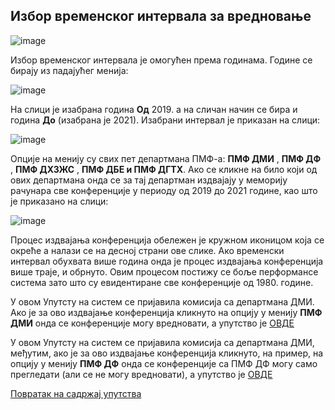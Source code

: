 ## Избор временског интервала за вредновање

![image](https://user-images.githubusercontent.com/29538544/159044668-a6c0c75e-7e0b-439b-a2fb-1c912562cff9.png)

Избор временског интервала је омогућен према годинама. Године се бирају из падајућег менија:

![image](https://user-images.githubusercontent.com/29538544/159044736-bff4f404-de2e-4cc2-9d5d-d5c6722ddc5c.png)

На слици је изабрана година **Од** 2019. а на сличан начин се бира и година **До** (изабрана је
2021). Изабрани интервал је приказан на слици:

![image](https://user-images.githubusercontent.com/29538544/159044808-e53aac35-e2d8-4102-939c-64ecf8435a46.png)

Опције на менију су свих пет департмана ПМФ-а: **ПМФ ДМИ** , **ПМФ ДФ** , **ПМФ ДХЗЖС** ,
**ПМФ ДБЕ и ПМФ ДГТХ**. Ако се кликне на било који од ових департмана онда се за тај
департман издвајају у меморију рачунара све конференције у периоду од 2019 до 2021
године, као што је приказано на слици:

![image](https://user-images.githubusercontent.com/29538544/159045005-88273f11-0874-4684-929e-5cb6b3ba9c91.png)

Процес издвајања конференција обележен је кружном иконицом која се окреће а налази
се на десној страни ове слике. Ако временски интервал обухвата више година онда је
процес издвајања конференција више траје, и обрнуто. Овим процесом постижу се боље
перформансе система зато што су евидентиране све конференције од 1980. године.

У овом Упутсту на систем се пријавила комисија са департмана ДМИ. Ако је за ово
издвајање конференција кликнуто на опцију у менију **ПМФ ДМИ** онда се конференције
могу вредновати, а упутство је [ОВДЕ](./pregledIVrednovanjeKonferencija.md)

У овом Упутсту на систем се пријавила комисија са департмана ДМИ, међутим, ако је за
ово издвајање конференција кликнуто, на пример, на опцију у менију **ПМФ ДФ** онда се
конференције са ПМФ ДФ могу само прегледати (али се не могу вредновати), а упутство је
[ОВДЕ](./samoPregledanjeKonferencija.md)

[Повратак на садржај упутства](../../uputstvoVrednovanjeKonferencija.md#садржај)
